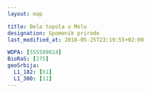 ```yaml
---
layout: map

title: Bela topola u Molu
designation: Spomenik prirode
last_modified_at: 2018-05-25T23:19:55+02:00

WDPA: [555589024]
BioRaS: [275]
geoSrbija:
  L1_182: [61]
  L1_300: [11]
---
```


